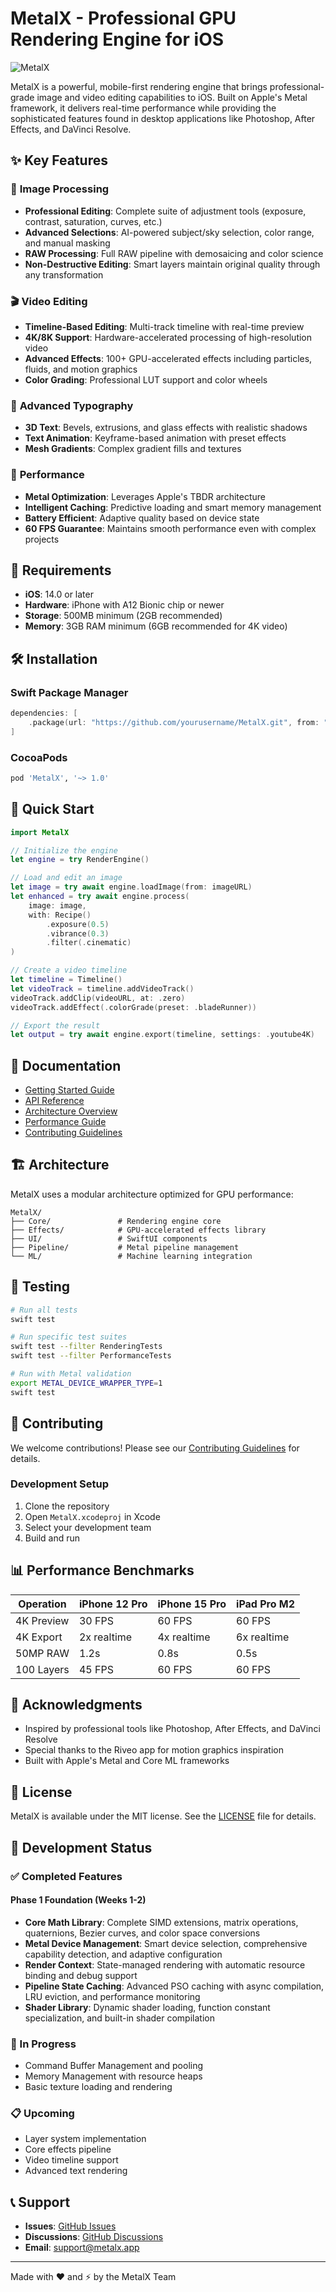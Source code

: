 # MetalX - Professional GPU Rendering Engine for iOS

![MetalX](docs/images/metalx-banner.png)

MetalX is a powerful, mobile-first rendering engine that brings professional-grade image and video editing capabilities to iOS. Built on Apple's Metal framework, it delivers real-time performance while providing the sophisticated features found in desktop applications like Photoshop, After Effects, and DaVinci Resolve.

## ✨ Key Features

### 🎨 **Image Processing**
- **Professional Editing**: Complete suite of adjustment tools (exposure, contrast, saturation, curves, etc.)
- **Advanced Selections**: AI-powered subject/sky selection, color range, and manual masking
- **RAW Processing**: Full RAW pipeline with demosaicing and color science
- **Non-Destructive Editing**: Smart layers maintain original quality through any transformation

### 🎬 **Video Editing**
- **Timeline-Based Editing**: Multi-track timeline with real-time preview
- **4K/8K Support**: Hardware-accelerated processing of high-resolution video
- **Advanced Effects**: 100+ GPU-accelerated effects including particles, fluids, and motion graphics
- **Color Grading**: Professional LUT support and color wheels

### 📝 **Advanced Typography**
- **3D Text**: Bevels, extrusions, and glass effects with realistic shadows
- **Text Animation**: Keyframe-based animation with preset effects
- **Mesh Gradients**: Complex gradient fills and textures

### 🚀 **Performance**
- **Metal Optimization**: Leverages Apple's TBDR architecture
- **Intelligent Caching**: Predictive loading and smart memory management
- **Battery Efficient**: Adaptive quality based on device state
- **60 FPS Guarantee**: Maintains smooth performance even with complex projects

## 📱 Requirements

- **iOS**: 14.0 or later
- **Hardware**: iPhone with A12 Bionic chip or newer
- **Storage**: 500MB minimum (2GB recommended)
- **Memory**: 3GB RAM minimum (6GB recommended for 4K video)

## 🛠 Installation

### Swift Package Manager

```swift
dependencies: [
    .package(url: "https://github.com/yourusername/MetalX.git", from: "1.0.0")
]
```

### CocoaPods

```ruby
pod 'MetalX', '~> 1.0'
```

## 🚀 Quick Start

```swift
import MetalX

// Initialize the engine
let engine = try RenderEngine()

// Load and edit an image
let image = try await engine.loadImage(from: imageURL)
let enhanced = try await engine.process(
    image: image,
    with: Recipe()
        .exposure(0.5)
        .vibrance(0.3)
        .filter(.cinematic)
)

// Create a video timeline
let timeline = Timeline()
let videoTrack = timeline.addVideoTrack()
videoTrack.addClip(videoURL, at: .zero)
videoTrack.addEffect(.colorGrade(preset: .bladeRunner))

// Export the result
let output = try await engine.export(timeline, settings: .youtube4K)
```

## 📖 Documentation

- [Getting Started Guide](docs/getting-started.md)
- [API Reference](docs/api-reference.md)
- [Architecture Overview](docs/architecture.md)
- [Performance Guide](docs/performance.md)
- [Contributing Guidelines](CONTRIBUTING.md)

## 🏗 Architecture

MetalX uses a modular architecture optimized for GPU performance:

```
MetalX/
├── Core/               # Rendering engine core
├── Effects/            # GPU-accelerated effects library
├── UI/                 # SwiftUI components
├── Pipeline/           # Metal pipeline management
└── ML/                 # Machine learning integration
```

## 🧪 Testing

```bash
# Run all tests
swift test

# Run specific test suites
swift test --filter RenderingTests
swift test --filter PerformanceTests

# Run with Metal validation
export METAL_DEVICE_WRAPPER_TYPE=1
swift test
```

## 🤝 Contributing

We welcome contributions! Please see our [Contributing Guidelines](CONTRIBUTING.md) for details.

### Development Setup

1. Clone the repository
2. Open `MetalX.xcodeproj` in Xcode
3. Select your development team
4. Build and run

## 📊 Performance Benchmarks

| Operation | iPhone 12 Pro | iPhone 15 Pro | iPad Pro M2 |
|-----------|---------------|---------------|-------------|
| 4K Preview | 30 FPS | 60 FPS | 60 FPS |
| 4K Export | 2x realtime | 4x realtime | 6x realtime |
| 50MP RAW | 1.2s | 0.8s | 0.5s |
| 100 Layers | 45 FPS | 60 FPS | 60 FPS |

## 🙏 Acknowledgments

- Inspired by professional tools like Photoshop, After Effects, and DaVinci Resolve
- Special thanks to the Riveo app for motion graphics inspiration
- Built with Apple's Metal and Core ML frameworks

## 📄 License

MetalX is available under the MIT license. See the [LICENSE](LICENSE) file for details.

## 🚧 Development Status

### ✅ Completed Features

#### Phase 1 Foundation (Weeks 1-2)
- **Core Math Library**: Complete SIMD extensions, matrix operations, quaternions, Bezier curves, and color space conversions
- **Metal Device Management**: Smart device selection, comprehensive capability detection, and adaptive configuration
- **Render Context**: State-managed rendering with automatic resource binding and debug support
- **Pipeline State Caching**: Advanced PSO caching with async compilation, LRU eviction, and performance monitoring
- **Shader Library**: Dynamic shader loading, function constant specialization, and built-in shader compilation

### 🔄 In Progress
- Command Buffer Management and pooling
- Memory Management with resource heaps
- Basic texture loading and rendering

### 📋 Upcoming
- Layer system implementation
- Core effects pipeline
- Video timeline support
- Advanced text rendering

## 📞 Support

- **Issues**: [GitHub Issues](https://github.com/yourusername/MetalX/issues)
- **Discussions**: [GitHub Discussions](https://github.com/yourusername/MetalX/discussions)
- **Email**: support@metalx.app

---

Made with ❤️ and ⚡ by the MetalX Team